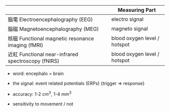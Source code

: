 
|                                                    | Measuring Part               |
| -------------------------------------------------- | ---------------------------- |
| 腦電 Electroencephalography (EEG)                  | electro signal               |
| 腦磁 Magnetoencephalography (MEG)                  | magneto signal               |
| 核磁 Functional magnetic resonance imaging (fMRI)  | blood oxygen level / hotspot |
| 近紅 Functional near-infrared spectroscopy (fNIRS) | blood oxygen level / hotspot |

- word: encephalo = brain
- the signal: event related potentials (ERPs)   {trigger => response}

- accuracy: 1-2 cm$^3$, 1-4 mm$^3$
- sensitivity to movement / not
